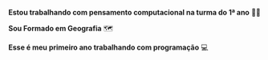 **Estou trabalhando com pensamento computacional na turma do 1ª ano** 👨‍🏫

**Sou Formado em Geografia** 🗺️

**Esse é meu primeiro ano trabalhando com programação** 💻
